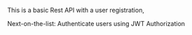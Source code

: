 

This is a basic Rest API with a user registration,



Next-on-the-list: Authenticate users using JWT Authorization 
